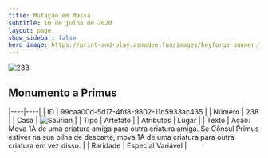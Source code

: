 ```yaml
---
title: Mutação em Massa
subtitle: 10 de julho de 2020
layout: page
show_sidebar: false
hero_image: https://print-and-play.asmodee.fun/images/keyforge_banner.jpg
---
```


![238](https://cdn.keyforgegame.com/media/card_front/pt/479_238_495PQVW79CXF_pt.png)

## Monumento a Primus

|----|----|
| ID | 99caa00d-5d17-4fd8-9802-11d5933ac435 |
| Número | 238 |
| Casa | ![Saurian](https://archonarcana.com/images/thumb/9/9e/Saurian_P.png/22px-Saurian_P.png "Sauro") |
| Tipo | Artefato |
| Atributos | Lugar |
| Texto | Ação: Mova 1A de uma criatura amiga para outra criatura amiga. Se Cônsul Primus estiver na sua pilha de descarte, mova 1A de uma criatura para outra criatura em vez disso. |
| Raridade | Especial Variável |
